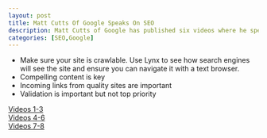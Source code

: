 ```yaml
--- 
layout: post
title: Matt Cutts Of Google Speaks On SEO
description: Matt Cutts of Google has published six videos where he speaks on SEO from Google's perspective (well his own but he works there). He gives some interesting insights and offers a few recommendations. Most of the recommendations we know about but it is good to hear them from the horse's mouth.
categories: [SEO,Google]
---
```

*   Make sure your site is crawlable. Use Lynx to see how search engines will see the site and ensure you can navigate it with a text browser.
*   Compelling content is key
*   Incoming links from quality sites are important
*   Validation is important but not top priority

[Videos 1-3][1]  
[Videos 4-6][2]  
[Videos 7-8][3]

 [1]: http://www.mattcutts.com/blog/seo-answers-on-google-video/
 [2]: http://www.mattcutts.com/blog/more-seo-answers-on-video/
 [3]: http://www.mattcutts.com/blog/vidyo/
